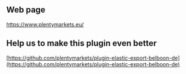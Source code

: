 ## Web page
 
https://www.plentymarkets.eu/

## Help us to make this plugin even better

[https://github.com/plentymarkets/plugin-elastic-export-belboon-de](https://github.com/plentymarkets/plugin-elastic-export-belboon-de)
